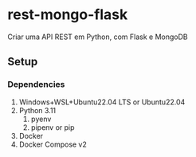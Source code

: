 # rest-mongo-flask
Criar uma API REST em Python, com Flask e MongoDB

## Setup

### Dependencies 
1. Windows+WSL+Ubuntu22.04 LTS or Ubuntu22.04
2. Python 3.11
   1. pyenv
   2. pipenv or pip
3. Docker
4. Docker Compose v2